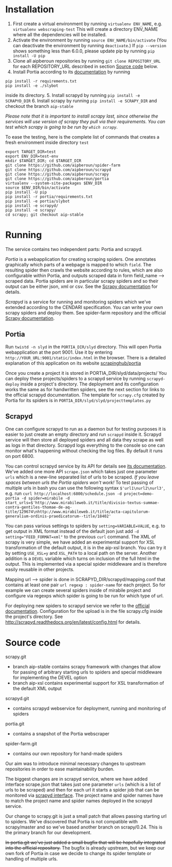 # Installation

1. First create a virtual environment by running `virtualenv ENV_NAME`, e.g. `virtualenv webscraping-test` 
This will create a directory ENV_NAME where all the dependencies will be installed. 
2. Activate the environment by running `source ENV_NAME/bin/activate` (You can deactivate the environment by running `deactivate`.) If `pip --version` shows something less than 6.0.0, please update pip by running `pip install -U pip`
3. Clone all aipberoun repositories by running `git clone REPOSITORY_URL` for each REPOSITORY_URL described in section [Source code](#source-code) below.
4. Install Portia according to its [documentation](https://github.com/scrapinghub/portia) by running 

  ```
  pip install -r requirements.txt
  pip install -e ./slybot
  ```
inside its directory.
5. Install scrapyd by running `pip install -e SCRAPYD_DIR`
6. Install scrapy by running `pip install -e SCRAPY_DIR` and checkout the branch `aip-stable`

*Please note that it is important to install scrapy last, since otherwise the services will use version of scrapy they pull via their requirements. You can test which scrapy is going to be run by `which scrapy`.*

To ease the testing, here is the complete list of commands that creates a fresh environment inside directory `test`

  ```
  export TARGET_DIR=test
  export ENV_DIR=test-env
  mkdir $TARGET_DIR; cd $TARGET_DIR
  git clone https://github.com/aipberoun/spider-farm
  git clone https://github.com/aipberoun/scrapyd
  git clone https://github.com/aipberoun/scrapy
  git clone https://github.com/aipberoun/portia
  virtualenv --system-site-packages $ENV_DIR
  source $ENV_DIR/bin/activate
  pip install -U pip
  pip install -r portia/requirements.txt
  pip install -e portia/slybot
  pip install -e scrapyd/
  pip install -e scrapy/
  cd scrapy; git checkout aip-stable
  ```

# Running

The service contains two independent parts: Portia and scrapyd.

*Portia* is a webapplication for creating scraping spiders. One annotates graphically which parts of a webpage is mapped to which `field`. The resulting spider then crawls the website according to rules, which are also configurable within Portia, and outputs scraped data in form field_name --> scraped data. Portia spiders are in particular scrapy spiders and so their output can be either json, xml or csv. See the [Scrapy documentation](http://doc.scrapy.org/en/latest/topics/feed-exports.html) for details.

*Scrapyd* is a service for running and monitoring spiders which we've extended according to the CENDARI specification. You can write your own scrapy spiders and deploy them. See spider-farm repository and the official [Scrapy documentation](http://doc.scrapy.org/en/latest/topics/spiders.html).

## Portia

Run `twistd -n slyd` in the `PORTIA_DIR/slyd` directory. This will open Portia webapplication at the port 9001. Use it by entering `http://YOUR_URL:9001/static/index.html` in the browser. There is a detailed explanation of this application on its website [scrapinghub/portia](https://github.com/scrapinghub/portia)

Once you create a project it is stored in PORTIA_DIR/slyd/data/projects/ You can deploy these projects/spiders to a scrapyd service by running `scrapyd-deploy` inside a project's directory. The deployment and its configuration works the same as for handwritten spiders, see the next section for links to the official scrapyd documentation. The template for `scrapy.cfg` created by Portia for its spiders is in `PORTIA_DIR/slyd/slyd/projecttemplates.py`

## Scrapyd

One can configure scrapyd to run as a daemon but for testing purposes it is easier to just create an empty directory and run `scrapyd` inside it. Scrapyd service will then store all deployed spiders and all data they scrape as well as logs in that directory. Scrapyd logs everything to the console so one can monitor what's happening without checking the log files. By default it runs on port 6800.  

You can control scrapyd service by its API for details see [its documentation](http://scrapyd.readthedocs.org/en/latest/api.html). We've added one more API `scrape.json` which takes just one parameter `urls` which is a new-line  separated list of urls to be scraped. *If you leave spaces between urls the Portia spiders won't work!* To test passing of multiple urls in bash you can use the following syntax `$'url1\nurl2\nurl3'`, e.g. run `curl http://localhost:6800/schedule.json -d project=demo-portia -d spider=mirabile -d start_urls=$'http://www.mirabileweb.it/title/divisio-textus-summae-contra-gentiles-thomae-de-aq-title/129674\nhttp://www.mirabileweb.it/title/acta-capitulorum-generalium-ordinis-praedicatorum--title/18402'`

You can pass various settings to spiders by `setting=VARIABLE=VALUE`, e.g. to get output in XML format instead of the default json just add `-d setting="FEED_FORMAT=xml"` to the previous `curl` command. The XML of scrapy is very simple, we have added an experimental support for XSL transformation of the default output, it is in the aip-xsl branch. You can try it by setting `USE_XSL=y` and `XSL_PATH` to a local path on the server. Another addition is a `DEVEL` variable which turns on inclusion of the full html in the output. This is implemented via a special spider middleware and is therefore easily reusable in other projects.

Mapping url --> spider is done in SCRAPYD_DIR/scrapyd/mapping.conf that contains at least one pair `url regexp : spider-name` for each project. So for example we can create several spiders inside of mirabile project and configure via regexps which spider is going to be run for which type of url.

For deploying new spiders to scrapyd service we  refer to the [official documentation](http://scrapyd.readthedocs.org/en/latest/deploy.html). Configuration for the upload is in the file scrapy.cfg inside the project's directory. See http://scrapyd.readthedocs.org/en/latest/config.html for details.

# Source code

scrapy.git 
  - branch aip-stable contains scrapy framework with changes that allow for passing of arbitrary starting urls to spiders and special middleware for implementing the DEVEL option
  - branch aip-xsl contains experimental support for XSL transformation of the default XML output

scrapyd.git 
  - contains scrapyd webservice for deployment, running and monitoring of spiders

portia.git 
  - contains a snapshot of the Portia webscraper

spider-farm.git 
  - contains our own repository for hand-made spiders

Our aim was to introduce minimal necessary changes to upstream repositories in order to ease maintainability burden. 

The biggest changes are in scrapyd service, where we have added  interface scrape.json that takes just one parameter `urls` (which is a list of urls to be scraped)  and then for each url it starts a spider job that can be monitored via [scrapyd interface](http://scrapyd.readthedocs.org/en/latest/api.html). The project name and spider names have to match the project name and spider names deployed in the scrapyd service.

Our change to scrapy.git is just a small patch that allows passing starting url to spiders. We've discovered that Portia is not compatible with scrapy/master and so we've based another branch on scrapy/0.24. This is the primary branch for our development.

~~In portia.git we've just added a small bugfix that will be hopefully integrated into the official repository.~~ The bugfix is already upstream, but we keep our own fork of Portia in case we decide to change its spider template or handling of multiple urls.
